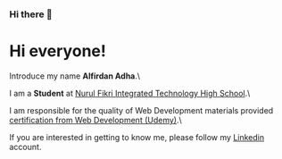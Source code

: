 ### Hi there 👋

# Hi everyone!

Introduce my name **Alfirdan Adha**.\

I am a **Student** at [Nurul Fikri Integrated Technology High School](https://nurulfikri.ac.id/).\

I am responsible for the quality of Web Development materials provided [certification from Web Development (Udemy)](https://www.udemy.com/id/).\

If you are interested in getting to know me, please follow my [Linkedin](https://id.linkedin.com/) account.
